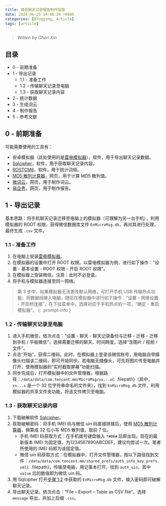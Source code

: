 ```yaml
---
title: 微信聊天记录报告制作指南
date: 2024-06-25 14:46:29 +0800
categories: [Blogging, Article]
tags: [article]
---
```


> *Witten by Chen Xin*

## **目录**

- 0 - 前期准备 
- 1 - 导出记录
  - 1.1 - 准备工作
  - 1.2 - 传输聊天记录至电脑
  - 1.3 - 获取聊天记录内容
- 2 - 统计数据
- 3 - 生成词云
- 4 - 制作报告
- 5 - 参考文献

## 0 - **前期准备**

可能需要使用的工具有：
- 安卓模拟器（此处使用的是[雷电模拟器](https://www.ldmnq.com/?n=6000)），软件，用于导出聊天记录数据。
- [Sqlcipher](https://link.zhihu.com/?target=https%3A//pan.baidu.com/s/1Rg35hFES-gvE6bir0SPBJA%3Fpwd%3Dooqe)，软件，用于获取聊天记录内容。
- [ROSTCM6](https://link.zhihu.com/?target=https%3A//pan.baidu.com/s/1FzBaI_jUugq9kXr5k2Zynw%3Fpwd%3Dgpba)，软件，用于统计词频。
- [MD5 散列计算器](https://link.zhihu.com/?target=https%3A//md5calculator.chromefans.org/%3Flangid%3Dzh-cn)，网页，用于计算 MD5 散列值。
- [微词云](https://www.weiciyun.com/)，网页，用于制作词云。
- [易企秀](https://store.eqxiu.com/)，网页，用于制作报告。

## 1 - **导出记录**

基本思路：将手机聊天记录迁移至电脑上的模拟器（可理解为另一台手机），利用模拟器的 ROOT 权限，获得微信数据库文件 `EnMicroMsg.db`，再对其进行处理，最终生成 `.csv` 文件。

### 1.1 - 准备工作

1. 在电脑上安装[雷电模拟器](https://www.ldmnq.com/?n=6000)。
2. 在模拟器的设置中打开 ROOT 权限。以雷电模拟器为例，进行如下操作：“设置 - 基本设置 - ROOT 权限 - 开启 ROOT 权限”。
3. 在模拟器上安装微信。注意：此时不必登录。
4. 将手机与模拟器连接至同一网络。

> 第 3 步中，如果模拟器无法更改默认网络，可打开手机 USB 传输热点功能，将数据线接入电脑，随后在模拟器中进行如下操作：“设置 - 网络设置 - 开启桥连接”，在下拉菜单中，选择对应于手机热点的一项，“确定 - 重启模拟器”。
{: .prompt-info }

### 1.2 - 传输聊天记录至电脑

1. 进入手机微信，依次点击：“设置 - 聊天 - 聊天记录备份与迁移 - 迁移 - 迁移到手机 / 平板微信”，选择需要迁移的聊天、时间跨度，选择“含图片 / 视频 / 文件”。
2. 点击“开始”，获得二维码。此时，在模拟器上登录该微信账号，用电脑自带摄像头扫描该二维码，即可开始同步。若电脑无摄像头，可先将图片传至电脑并打开，使用模拟器的“实时截取屏幕”功能扫描。
3. 同步完成后，打开模拟器中的文件管理器，根据路径：`/data/data/com.tencent.mm/MicroMsg/xx...x`{: .filepath}（其中，`xx...x` 是一个 32 位字符串命名的文件夹），找到 `EnMicroMsg.db` 文件，利用模拟器的共享文件夹功能，将该文件拷贝至电脑。

### 1.3 - 获取聊天记录内容

1. 下载破解软件 [Sqlcipher](https://link.zhihu.com/?target=https%3A//pan.baidu.com/s/1Rg35hFES-gvE6bir0SPBJA%3Fpwd%3Dooqe)。
2. 获取破解密码：将手机 IMEI 码与微信 uin 码直接拼接后，使用 [MD5 散列计算器](https://link.zhihu.com/?target=https%3A//md5calculator.chromefans.org/%3Flangid%3Dzh-cn)，换算成 32 位小写 MD5 散列值，取前 7 位。
   - 手机 IMEI 码获取方式：在手机拨号键盘输入 `*#06#` 后即出现。现在的最新版本 IMEI 为固定值，为1234567890ABCDEF，建议均尝试一次。笔者所使用的 IMEI 码即为该固定值。
   - 微信 uin 码获取方式：在模拟器中，打开文件管理器，按以下路径找到文件：`/data/data/com.tencent.mm/shared_prefs/auth_info_key_prefs.xml`{: .filepath}，传输至电脑，用记事本打开，找到 `auth_uin`，其中 `value` 后的数值即为微信 uin 码。
3. 用 Sqlcipher 打开[步骤 1.2](#12---传输聊天记录至电脑) 中获取的 `EnMicroMsg.db` 文件，输入密码即可破解聊天记录。
4. 导出聊天记录。依次点击：“File – Export – Table as CSV file”，选择 `message` 导出，并加上后缀 `.csv`。

